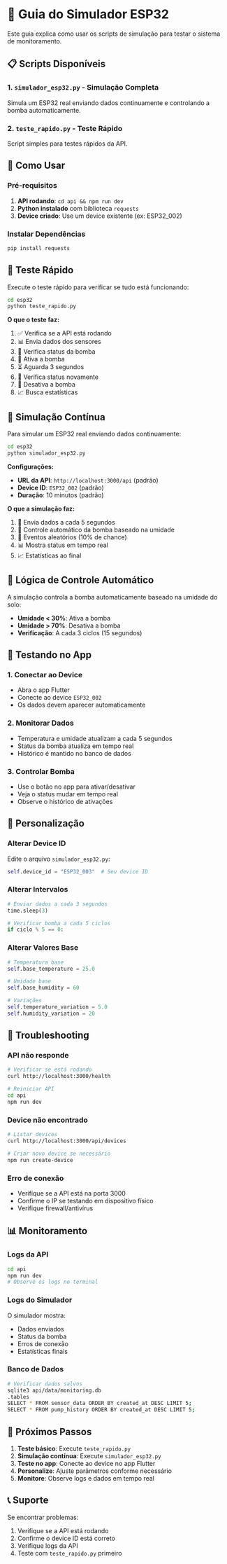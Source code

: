 # 🤖 Guia do Simulador ESP32

Este guia explica como usar os scripts de simulação para testar o sistema de monitoramento.

## 📋 Scripts Disponíveis

### 1. `simulador_esp32.py` - Simulação Completa
Simula um ESP32 real enviando dados continuamente e controlando a bomba automaticamente.

### 2. `teste_rapido.py` - Teste Rápido
Script simples para testes rápidos da API.

## 🚀 Como Usar

### Pré-requisitos
1. **API rodando**: `cd api && npm run dev`
2. **Python instalado** com biblioteca `requests`
3. **Device criado**: Use um device existente (ex: ESP32_002)

### Instalar Dependências
```bash
pip install requests
```

## 🧪 Teste Rápido

Execute o teste rápido para verificar se tudo está funcionando:

```bash
cd esp32
python teste_rapido.py
```

**O que o teste faz:**
1. ✅ Verifica se a API está rodando
2. 📊 Envia dados dos sensores
3. 🚰 Verifica status da bomba
4. 🚰 Ativa a bomba
5. ⏳ Aguarda 3 segundos
6. 🚰 Verifica status novamente
7. 🚰 Desativa a bomba
8. 📈 Busca estatísticas

## 🔄 Simulação Contínua

Para simular um ESP32 real enviando dados continuamente:

```bash
cd esp32
python simulador_esp32.py
```

**Configurações:**
- **URL da API**: `http://localhost:3000/api` (padrão)
- **Device ID**: `ESP32_002` (padrão)
- **Duração**: 10 minutos (padrão)

**O que a simulação faz:**
1. 🔄 Envia dados a cada 5 segundos
2. 🤖 Controle automático da bomba baseado na umidade
3. 🎲 Eventos aleatórios (10% de chance)
4. 📊 Mostra status em tempo real
5. 📈 Estatísticas ao final

## 🎯 Lógica de Controle Automático

A simulação controla a bomba automaticamente baseado na umidade do solo:

- **Umidade < 30%**: Ativa a bomba
- **Umidade > 70%**: Desativa a bomba
- **Verificação**: A cada 3 ciclos (15 segundos)

## 📱 Testando no App

### 1. Conectar ao Device
- Abra o app Flutter
- Conecte ao device `ESP32_002`
- Os dados devem aparecer automaticamente

### 2. Monitorar Dados
- Temperatura e umidade atualizam a cada 5 segundos
- Status da bomba atualiza em tempo real
- Histórico é mantido no banco de dados

### 3. Controlar Bomba
- Use o botão no app para ativar/desativar
- Veja o status mudar em tempo real
- Observe o histórico de ativações

## 🔧 Personalização

### Alterar Device ID
Edite o arquivo `simulador_esp32.py`:
```python
self.device_id = "ESP32_003"  # Seu device ID
```

### Alterar Intervalos
```python
# Enviar dados a cada 3 segundos
time.sleep(3)

# Verificar bomba a cada 5 ciclos
if ciclo % 5 == 0:
```

### Alterar Valores Base
```python
# Temperatura base
self.base_temperature = 25.0

# Umidade base
self.base_humidity = 60

# Variações
self.temperature_variation = 5.0
self.humidity_variation = 20
```

## 🚨 Troubleshooting

### API não responde
```bash
# Verificar se está rodando
curl http://localhost:3000/health

# Reiniciar API
cd api
npm run dev
```

### Device não encontrado
```bash
# Listar devices
curl http://localhost:3000/api/devices

# Criar novo device se necessário
npm run create-device
```

### Erro de conexão
- Verifique se a API está na porta 3000
- Confirme o IP se testando em dispositivo físico
- Verifique firewall/antivírus

## 📊 Monitoramento

### Logs da API
```bash
cd api
npm run dev
# Observe os logs no terminal
```

### Logs do Simulador
O simulador mostra:
- Dados enviados
- Status da bomba
- Erros de conexão
- Estatísticas finais

### Banco de Dados
```bash
# Verificar dados salvos
sqlite3 api/data/monitoring.db
.tables
SELECT * FROM sensor_data ORDER BY created_at DESC LIMIT 5;
SELECT * FROM pump_history ORDER BY created_at DESC LIMIT 5;
```

## 🎉 Próximos Passos

1. **Teste básico**: Execute `teste_rapido.py`
2. **Simulação contínua**: Execute `simulador_esp32.py`
3. **Teste no app**: Conecte ao device no app Flutter
4. **Personalize**: Ajuste parâmetros conforme necessário
5. **Monitore**: Observe logs e dados em tempo real

## 📞 Suporte

Se encontrar problemas:
1. Verifique se a API está rodando
2. Confirme o device ID está correto
3. Verifique logs da API
4. Teste com `teste_rapido.py` primeiro 